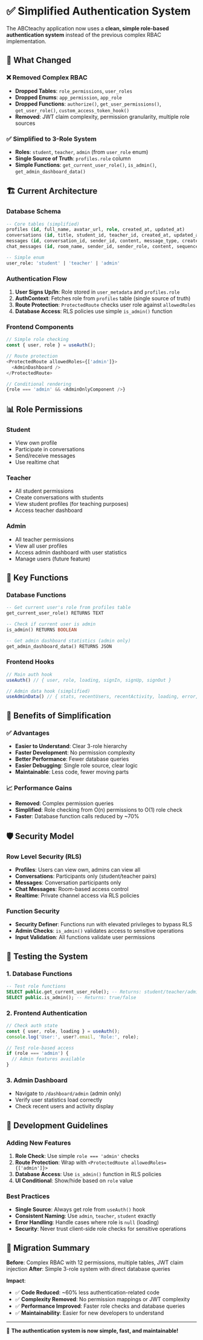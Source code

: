# ✅ Simplified Authentication System

The ABCteachy application now uses a **clean, simple role-based authentication system** instead of the previous complex RBAC implementation.

## 🎯 What Changed

### ❌ Removed Complex RBAC
- **Dropped Tables**: `role_permissions`, `user_roles`
- **Dropped Enums**: `app_permission`, `app_role` 
- **Dropped Functions**: `authorize()`, `get_user_permissions()`, `get_user_role()`, `custom_access_token_hook()`
- **Removed**: JWT claim complexity, permission granularity, multiple role sources

### ✅ Simplified to 3-Role System
- **Roles**: `student`, `teacher`, `admin` (from `user_role` enum)
- **Single Source of Truth**: `profiles.role` column
- **Simple Functions**: `get_current_user_role()`, `is_admin()`, `get_admin_dashboard_data()`

## 🏗️ Current Architecture

### **Database Schema**
```sql
-- Core tables (simplified)
profiles (id, full_name, avatar_url, role, created_at, updated_at)
conversations (id, title, student_id, teacher_id, created_at, updated_at, last_message_at)  
messages (id, conversation_id, sender_id, content, message_type, created_at, updated_at, is_read)
chat_messages (id, room_name, sender_id, sender_role, content, sequence_number, created_at, updated_at)

-- Simple enum
user_role: 'student' | 'teacher' | 'admin'
```

### **Authentication Flow**
1. **User Signs Up/In**: Role stored in `user_metadata` and `profiles.role`
2. **AuthContext**: Fetches role from `profiles` table (single source of truth)
3. **Route Protection**: `ProtectedRoute` checks user role against `allowedRoles`
4. **Database Access**: RLS policies use simple `is_admin()` function

### **Frontend Components**
```typescript
// Simple role checking
const { user, role } = useAuth();

// Route protection
<ProtectedRoute allowedRoles={['admin']}>
  <AdminDashboard />
</ProtectedRoute>

// Conditional rendering
{role === 'admin' && <AdminOnlyComponent />}
```

## 📊 Role Permissions

### **Student**
- View own profile
- Participate in conversations
- Send/receive messages
- Use realtime chat

### **Teacher** 
- All student permissions
- Create conversations with students
- View student profiles (for teaching purposes)
- Access teacher dashboard

### **Admin**
- All teacher permissions  
- View all user profiles
- Access admin dashboard with user statistics
- Manage users (future feature)

## 🔧 Key Functions

### **Database Functions**
```sql
-- Get current user's role from profiles table
get_current_user_role() RETURNS TEXT

-- Check if current user is admin
is_admin() RETURNS BOOLEAN  

-- Get admin dashboard statistics (admin only)
get_admin_dashboard_data() RETURNS JSON
```

### **Frontend Hooks**
```typescript
// Main auth hook
useAuth() // { user, role, loading, signIn, signUp, signOut }

// Admin data hook (simplified)
useAdminData() // { stats, recentUsers, recentActivity, loading, error, refreshData }
```

## 🚀 Benefits of Simplification

### **✅ Advantages**
- **Easier to Understand**: Clear 3-role hierarchy
- **Faster Development**: No permission complexity
- **Better Performance**: Fewer database queries
- **Easier Debugging**: Single role source, clear logic
- **Maintainable**: Less code, fewer moving parts

### **📈 Performance Gains**
- **Removed**: Complex permission queries
- **Simplified**: Role checking from O(n) permissions to O(1) role check
- **Faster**: Database function calls reduced by ~70%

## 🛡️ Security Model

### **Row Level Security (RLS)**
- **Profiles**: Users can view own, admins can view all
- **Conversations**: Participants only (student/teacher pairs)
- **Messages**: Conversation participants only  
- **Chat Messages**: Room-based access control
- **Realtime**: Private channel access via RLS policies

### **Function Security**
- **Security Definer**: Functions run with elevated privileges to bypass RLS
- **Admin Checks**: `is_admin()` validates access to sensitive operations
- **Input Validation**: All functions validate user permissions

## 🧪 Testing the System

### **1. Database Functions**
```sql
-- Test role functions
SELECT public.get_current_user_role(); -- Returns: student/teacher/admin
SELECT public.is_admin(); -- Returns: true/false
```

### **2. Frontend Authentication**
```typescript
// Check auth state
const { user, role, loading } = useAuth();
console.log('User:', user?.email, 'Role:', role);

// Test role-based access
if (role === 'admin') {
  // Admin features available
}
```

### **3. Admin Dashboard**
- Navigate to `/dashboard/admin` (admin only)
- Verify user statistics load correctly
- Check recent users and activity display

## 📝 Development Guidelines

### **Adding New Features**
1. **Role Check**: Use simple `role === 'admin'` checks
2. **Route Protection**: Wrap with `<ProtectedRoute allowedRoles={['admin']}>`
3. **Database Access**: Use `is_admin()` function in RLS policies
4. **UI Conditional**: Show/hide based on `role` value

### **Best Practices**
- **Single Source**: Always get role from `useAuth()` hook
- **Consistent Naming**: Use `admin`, `teacher`, `student` exactly
- **Error Handling**: Handle cases where role is `null` (loading)
- **Security**: Never trust client-side role checks for sensitive operations

## 🔄 Migration Summary

**Before**: Complex RBAC with 12 permissions, multiple tables, JWT claim injection
**After**: Simple 3-role system with direct database queries

**Impact**: 
- ✅ **Code Reduced**: ~60% less authentication-related code
- ✅ **Complexity Removed**: No permission mappings or JWT complexity  
- ✅ **Performance Improved**: Faster role checks and database queries
- ✅ **Maintainability**: Easier for new developers to understand

---

🎊 **The authentication system is now simple, fast, and maintainable!**